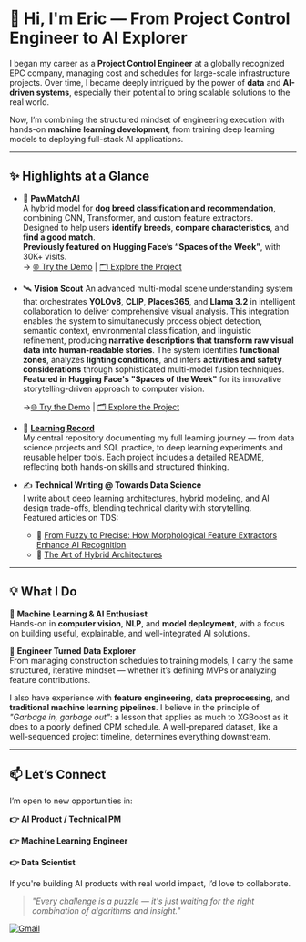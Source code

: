 # 👋 Hi, I'm Eric — From Project Control Engineer to AI Explorer

I began my career as a **Project Control Engineer** at a globally recognized EPC company, managing cost and schedules for large-scale infrastructure projects. Over time, I became deeply intrigued by the power of **data** and **AI-driven systems**, especially their potential to bring scalable solutions to the real world.

Now, I’m combining the structured mindset of engineering execution with hands-on **machine learning development**, from training deep learning models to deploying full-stack AI applications.

---

## ✨ Highlights at a Glance

- 🐾 **PawMatchAI**  
   A hybrid model for **dog breed classification and recommendation**, combining CNN, Transformer, and custom feature extractors.  
   Designed to help users **identify breeds**, **compare characteristics**, and **find a good match**.  
   **Previously featured on Hugging Face’s “Spaces of the Week”**, with 30K+ visits.  
   → [🌐 Try the Demo](https://huggingface.co/spaces/DawnC/PawMatchAI) | [🗂️ Explore the Project](https://github.com/Eric-Chung-0511/Learning-Record/tree/main/Data%20Science%20Projects/PawMatchAI)

- 🛰️ **Vision Scout**
   An advanced multi-modal scene understanding system that orchestrates **YOLOv8**, **CLIP**, **Places365**, and **Llama 3.2** in intelligent collaboration to deliver comprehensive visual analysis. This integration enables the system to simultaneously process object detection, semantic context, environmental classification, and linguistic refinement, producing **narrative descriptions that transform raw visual data into human-readable stories**. The system identifies **functional zones**, analyzes **lighting conditions**, and infers **activities and safety considerations** through sophisticated multi-model fusion techniques.
   **Featured in Hugging Face's "Spaces of the Week"** for its innovative storytelling-driven approach to computer vision.

  →[🌐 Try the Demo](https://huggingface.co/spaces/DawnC/VisionScout) | [🗂️ Explore the Project](https://github.com/Eric-Chung-0511/Learning-Record/tree/main/Data%20Science%20Projects/VisionScout)

- 📘 **[Learning Record](https://github.com/Eric-Chung-0511/Learning-Record)**  
   My central repository documenting my full learning journey — from data science projects and SQL practice, to deep learning experiments and reusable helper tools. Each project includes a detailed README, reflecting both hands-on skills and structured thinking.

- ✍️ **Technical Writing @ Towards Data Science**  
   I write about deep learning architectures, hybrid modeling, and AI design trade-offs, blending technical clarity with storytelling.  
   Featured articles on TDS:
   - 🧠 [From Fuzzy to Precise: How Morphological Feature Extractors Enhance AI Recognition](https://towardsdatascience.com/from-fuzzy-to-precise-how-a-morphological-feature-extractor-enhances-ais-recognition-capabilities/)  
   - 🧩 [The Art of Hybrid Architectures](https://towardsdatascience.com/the-art-of-hybrid-architectures/)

---

## 💡 What I Do

🔹 **Machine Learning & AI Enthusiast**  
Hands-on in **computer vision**, **NLP**, and **model deployment**, with a focus on building useful, explainable, and well-integrated AI solutions.

🔹 **Engineer Turned Data Explorer**  
From managing construction schedules to training models, I carry the same structured, iterative mindset — whether it’s defining MVPs or analyzing feature contributions.

I also have experience with **feature engineering**, **data preprocessing**, and **traditional machine learning pipelines**. I believe in the principle of _"Garbage in, garbage out"_: a lesson that applies as much to XGBoost as it does to a poorly defined CPM schedule. A well-prepared dataset, like a well-sequenced project timeline, determines everything downstream.

---

## 📫 Let’s Connect

I’m open to new opportunities in:

**👉 AI Product / Technical PM**

**👉 Machine Learning Engineer**

**👉 Data Scientist**  

If you're building AI products with real world impact, I’d love to collaborate.

> *"Every challenge is a puzzle — it's just waiting for the right combination of algorithms and insight."*

[![Gmail](https://img.shields.io/badge/Gmail-D14836?style=for-the-badge&logo=gmail&logoColor=white)](mailto:substantial79@gmail.com)
